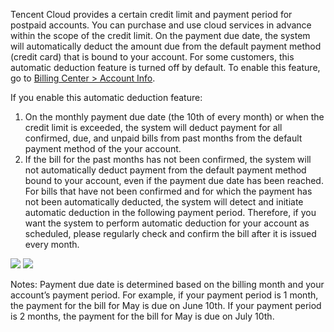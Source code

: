 
Tencent Cloud provides a certain credit limit and payment period for postpaid accounts. You can purchase and use cloud services in advance within the scope of the credit limit. On the payment due date, the system will automatically deduct the amount due from the default payment method (credit card) that is bound to your account. For some customers, this automatic deduction feature is turned off by default. To enable this feature, go to [Billing Center > Account Info](https://console.cloud.tencent.com/intlbilling/account).

If you enable this automatic deduction feature:
1. On the monthly payment due date (the 10th of every month) or when the credit limit is exceeded, the system will deduct payment for all confirmed, due, and unpaid bills from past months from the default payment method of the your account.
2. If the bill for the past months has not been confirmed, the system will not automatically deduct payment from the default payment method bound to your account, even if the payment due date has been reached. For bills that have not been confirmed and for which the payment has not been automatically deducted, the system will detect and initiate automatic deduction in the following payment period. Therefore, if you want the system to perform automatic deduction for your account as scheduled, please regularly check and confirm the bill after it is issued every month.

![](https://main.qcloudimg.com/raw/791b09bed2963819b858b6f1c60cc6ff.png)
![](https://main.qcloudimg.com/raw/34c9f9b2b597a65b898bfc97e5f31e7b.png)

Notes:
Payment due date is determined based on the billing month and your account’s payment period.
For example, if your payment period is 1 month, the payment for the bill for May is due on June 10th. If your payment period is 2 months, the payment for the bill for May is due on July 10th.